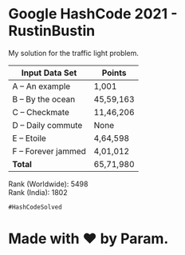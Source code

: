 # Google HashCode 2021 - RustinBustin
My solution for the traffic light problem.

| Input Data Set | Points |
| --- | --- |
| A – An example | 1,001 |
| B – By the ocean | 45,59,163 |
| C – Checkmate | 11,46,206 |
| D – Daily commute | None |
| E – Etoile | 4,64,598 |
| F – Forever jammed | 4,01,012 |
| **Total** | 65,71,980 |

Rank (Worldwide): 5498  
Rank (India): 1802

`#HashCodeSolved`
# Made with ❤ by Param.